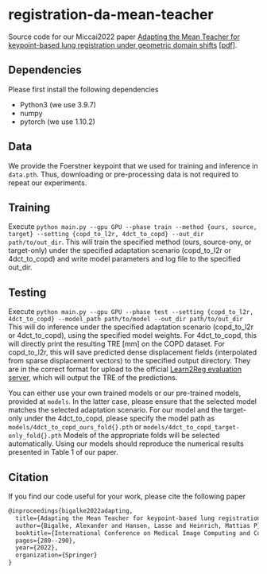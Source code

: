 # registration-da-mean-teacher
Source code for our Miccai2022 paper [Adapting the Mean Teacher for keypoint-based lung registration under geometric domain shifts](https://link.springer.com/chapter/10.1007/978-3-031-16446-0_27) [[pdf](https://arxiv.org/pdf/2207.00371.pdf)].

## Dependencies
Please first install the following dependencies
* Python3 (we use 3.9.7)
* numpy
* pytorch (we use 1.10.2)

## Data
We provide the Foerstner keypoint that we used for training and inference in `data.pth`.
Thus, downloading or pre-processing data is not required to repeat our experiments.

## Training
Execute `python main.py --gpu GPU --phase train --method {ours, source, target} --setting {copd_to_l2r, 4dct_to_copd} --out_dir path/to/out_dir`.
This will train the specified method (ours, source-ony, or target-only) under the specified adaptation scenario (copd_to_l2r or 4dct_to_copd) and write model parameters and log file to the specified out_dir.

## Testing
Execute `python main.py --gpu GPU --phase test --setting {copd_to_l2r, 4dct_to_copd} --model_path path/to/model --out_dir path/to/out_dir`
This will do inference under the specified adaptation scenario (copd_to_l2r or 4dct_to_copd), using the specified model weights.
For 4dct_to_copd, this will directly print the resulting TRE [mm] on the COPD dataset.
For copd_to_l2r, this will save predicted dense displacement fields (interpolated from sparse displacement vectors) to the specified output directory.
They are in the correct format for upload to the official [Learn2Reg evaluation server](https://learn2reg.grand-challenge.org/Submission/), which will output the TRE of the predictions.

You can either use your own trained models or our pre-trained models, provided at `models`.
In the latter case, please ensure that the selected model matches the selected adaptation scenario.
For our model and the target-only under the 4dct_to_copd, please specify the model path as `models/4dct_to_copd_ours_fold{}.pth` or `models/4dct_to_copd_target-only_fold{}.pth`
Models of the appropriate folds will be selected automatically.
Using our models should reproduce the numerical results presented in Table 1 of our paper.

## Citation
If you find our code useful for your work, please cite the following paper
```latex
@inproceedings{bigalke2022adapting,
  title={Adapting the Mean Teacher for keypoint-based lung registration under geometric domain shifts},
  author={Bigalke, Alexander and Hansen, Lasse and Heinrich, Mattias P},
  booktitle={International Conference on Medical Image Computing and Computer-Assisted Intervention},
  pages={280--290},
  year={2022},
  organization={Springer}
}
```
